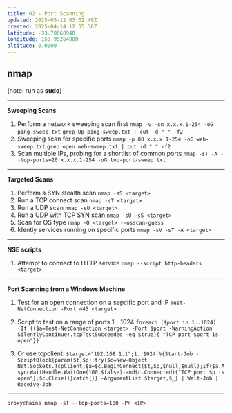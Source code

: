 ```yaml
---
title: 02 - Port Scanning
updated: 2025-05-12 03:02:49Z
created: 2025-04-14 12:55:36Z
latitude: -33.78668940
longitude: 150.95264980
altitude: 0.0000
---
```


## nmap 
(note: run as **sudo**)
* * *
**Sweeping Scans**
1. Perform a network sweeping scan first
`nmap -v -sn x.x.x.1-254 -oG ping-sweep.txt`
`grep Up ping-sweep.txt | cut -d " " -f2`
2. Sweeping scan for specific ports
`nmap -p 80 x.x.x.1-254 -oG web-sweep.txt`
`grep open web-sweep.txt | cut -d " " -f2`
3. Scan multiple IPs, probing for a shortlist of common ports
`nmap -sT -A --top-ports=20 x.x.x.1-254 -oG top-port-sweep.txt` 
* * *

**Targeted Scans**
1. Perform a SYN stealth scan
`nmap -sS <target>`
2. Run a TCP connect scan
`nmap -sT <target>`
3. Run a UDP scan
`nmap -sU <target>`
4. Run a UDP with TCP SYN scan
`nmap -sU -sS <target>`
5. Scan for OS type
`nmap -O <target> --osscan-guess`
6. Identiy services running on specific ports
`nmap -sV -sT -A <target>`

* * *
**NSE scripts**
1. Attempt to connect to HTTP service
`nmap --script http-headers <target>`

* * *
**Port Scanning from a Windows Machine**
1. Test for an open connection on a sepcific port and IP
`Test-NetConnection -Port 445 <target>`
2. Script to test on a range of ports 1 - 1024
`foreach ($port in 1..1024) {If (($a=Test-NetConnection <target> -Port $port -WarningAction SilentlyContinue).tcpTestSucceeded -eq $true){ "TCP port $port is open"}}`

3. Or use tcpclient:
`$target="192.168.1.1";1..1024|%{Start-Job -ScriptBlock{param($t,$p);try{$c=New-Object Net.Sockets.TcpClient;$a=$c.BeginConnect($t,$p,$null,$null);if($a.AsyncWaitHandle.WaitOne(100,$false)-and$c.Connected){"TCP port $p is open"};$c.Close()}catch{}} -ArgumentList $target,$_} | Wait-Job | Receive-Job`


* * * 
`proxychains nmap -sT --top-ports=100 -Pn <IP>`




